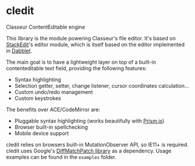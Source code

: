 # cledit
Classeur ContentEditable engine

This library is the module powering Classeur's file editor. It's based on [StackEdit](https://stackedit.io)'s editor module, which is itself based on the editor implemented in [Dabblet](http://dabblet.com/).

The main goal is to have a lightweight layer on top of a built-in contenteditable text field, providing the following features:

- Syntax highlighting
- Selection getter, setter, change listener, cursor coordinates calculation...
- Custom undo/redo management
- Custom keystrokes

The benefits over ACE/CodeMirror are:

- Pluggable syntax highlighting (works beautifully with [Prism.js](http://prismjs.com/))
- Browser built-in spellchecking
- Mobile device support

cledit relies on browsers built-in MutationObserver API, so IE11+ is required.  
cledit uses Google's [DiffMatchPatch library](https://code.google.com/p/google-diff-match-patch/) as a dependency.
Usage examples can be found in the `examples` folder.
